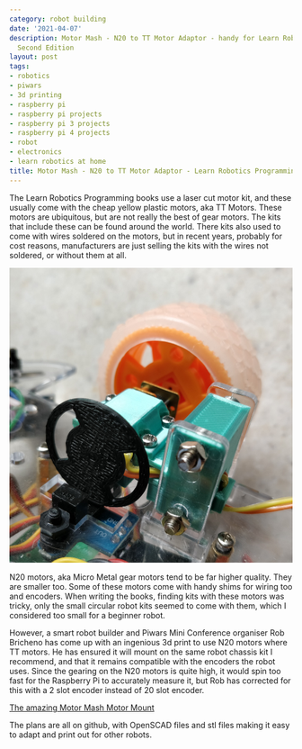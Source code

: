 ```yaml
---
category: robot building
date: '2021-04-07'
description: Motor Mash - N20 to TT Motor Adaptor - handy for Learn Robotics Programming
  Second Edition
layout: post
tags:
- robotics
- piwars
- 3d printing
- raspberry pi
- raspberry pi projects
- raspberry pi 3 projects
- raspberry pi 4 projects
- robot
- electronics
- learn robotics at home
title: Motor Mash - N20 to TT Motor Adaptor - Learn Robotics Programming Help
---
```

The Learn Robotics Programming books use a laser cut motor kit, and these usually come with the cheap yellow plastic motors, aka TT Motors. These motors are ubiquitous, but are not really the best of gear motors.  The kits that include these can be found around the world. There kits also used to come with wires soldered on the motors, but in recent years, probably for cost reasons, manufacturers are just selling the kits with the wires not soldered, or without them at all.

![Mounted motor](https://github.com/rbricheno/motor-mash/blob/main/images/mounted_motor.jpg?raw=true)

N20 motors, aka Micro Metal gear motors tend to be far higher quality. They are smaller too. Some of these motors come with handy shims for wiring too and encoders. When writing the books, finding kits with these motors was tricky, only the small circular robot kits seemed to come with them, which I considered too small for a beginner robot.

However, a smart robot builder and Piwars Mini Conference organiser Rob Bricheno has come up with an ingenious 3d print to use N20 motors where TT motors. He has ensured it will mount on the same robot chassis kit I recommend, and that it remains compatible with the encoders the robot uses. Since the gearing on the N20 motors is quite high, it would spin too fast for the Raspberry Pi to accurately measure it, but Rob has corrected for this with a 2 slot encoder instead of 20 slot encoder.

[The amazing Motor Mash Motor Mount](https://github.com/rbricheno/motor-mash)

The plans are all on github, with OpenSCAD files and stl files making it easy to adapt and print out for other robots.
